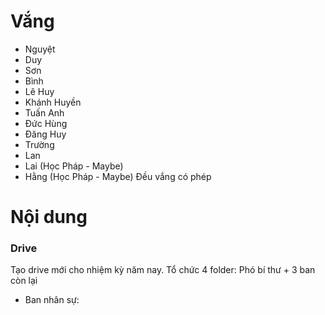 # Vắng

- Nguyệt
- Duy
- Sơn
- Bình 
- Lê Huy
- Khánh Huyền
- Tuấn Anh
- Đức Hùng
- Đăng Huy 
- Trường
- Lan
- Lai (Học Pháp - Maybe)
- Hằng (Học Pháp - Maybe)
Đều vắng có phép

# Nội dung 
### Drive
Tạo drive mới cho nhiệm kỳ năm nay.
Tổ chức 4 folder: Phó bí thư + 3 ban còn lại
- Ban nhân sự: 